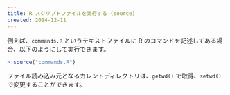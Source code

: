 ```yaml
---
title: R スクリプトファイルを実行する (source)
created: 2014-12-11
---
```


例えば、`commands.R` というテキストファイルに R のコマンドを記述してある場合、以下のようにして実行できます。

```r
> source("commands.R")
```

ファイル読み込み元となるカレントディレクトリは、`getwd()` で取得、`setwd()` で変更することができます。

